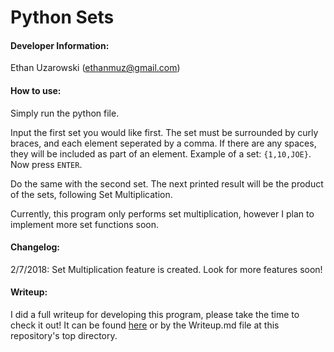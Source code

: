 # Python Sets

#### Developer Information:

Ethan Uzarowski (ethanmuz@gmail.com)

#### How to use:

Simply run the python file.

Input the first set you would like first. The set must be surrounded by curly braces, and each element seperated by a comma. If there are any spaces, they will be included as part of an element. Example of a set: ```{1,10,JOE}```. Now press ```ENTER```.

Do the same with the second set. The next printed result will be the product of the sets, following Set Multiplication.

Currently, this program only performs set multiplication, however I plan to implement more set functions soon.

#### Changelog:

2/7/2018: Set Multiplication feature is created. Look for more features soon!

#### Writeup:

I did a full writeup for developing this program, please take the time to check it out! It can be found [here](../blob/master/Writeup.md) or by the Writeup.md file at this repository's top directory.
